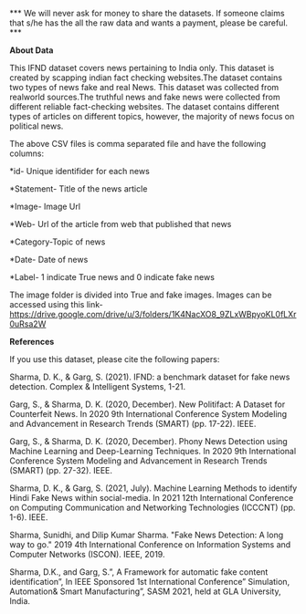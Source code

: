 *** We will never ask for money to share the datasets. If someone claims that s/he has the all the raw data and wants a payment, please be careful. ***

**About Data**

This IFND dataset covers news pertaining to India only. This dataset is created by scapping indian fact checking websites.The dataset contains two types of news fake and real News. This dataset was collected from realworld sources.The truthful news and fake news were collected from different reliable fact-checking websites.  The dataset contains different types of articles on different topics, however, the majority of news focus on political news.

The above CSV files is comma separated file and have the following columns:

*id- Unique identifider for each news

*Statement- Title of the news article

*Image- Image Url 

*Web-  Url of the article from web that published that news

*Category-Topic of news 

*Date- Date of news

*Label- 1 indicate True news and 0 indicate fake news

The image folder is divided into True and fake images. Images can be accessed using this link-
https://drive.google.com/drive/u/3/folders/1K4NacXO8_9ZLxWBpyoKL0fLXr0uRsa2W


**References**


If you use this dataset, please cite the following papers:

Sharma, D. K., & Garg, S. (2021). IFND: a benchmark dataset for fake news detection. Complex & Intelligent Systems, 1-21.

Garg, S., & Sharma, D. K. (2020, December). New Politifact: A Dataset for Counterfeit News. In 2020 9th International Conference System Modeling and Advancement in Research Trends (SMART) (pp. 17-22). IEEE.

Garg, S., & Sharma, D. K. (2020, December). Phony News Detection using Machine Learning and Deep-Learning Techniques. In 2020 9th International Conference System Modeling and Advancement in Research Trends (SMART) (pp. 27-32). IEEE.

Sharma, D. K., & Garg, S. (2021, July). Machine Learning Methods to identify Hindi Fake News within social-media. In 2021 12th International Conference on Computing Communication and Networking Technologies (ICCCNT) (pp. 1-6). IEEE.

Sharma, Sunidhi, and Dilip Kumar Sharma. "Fake News Detection: A long way to go." 2019 4th International Conference on Information Systems and Computer Networks (ISCON). IEEE, 2019.

Sharma, D.K., and Garg, S.”, A Framework for automatic fake content identification”, In IEEE Sponsored 1st International Conference” Simulation, Automation& Smart Manufacturing”, SASM 2021, held at GLA University, India.

